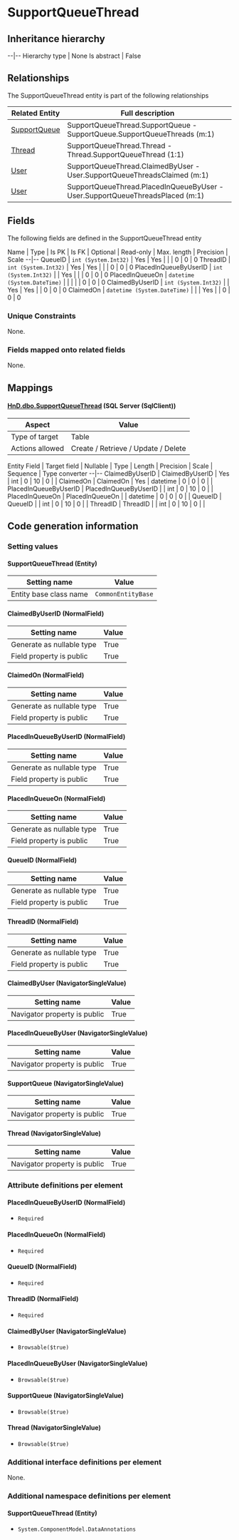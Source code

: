 ﻿SupportQueueThread
================

## Inheritance hierarchy

--|--
Hierarchy type | None
Is abstract | False

## Relationships

The SupportQueueThread entity is part of the following relationships 

Related Entity | Full description 
--|--
[SupportQueue](../../_DefaultGroup/Entities/SupportQueue.htm) | SupportQueueThread.SupportQueue - SupportQueue.SupportQueueThreads (m:1) 
[Thread](../../_DefaultGroup/Entities/Thread.htm) | SupportQueueThread.Thread - Thread.SupportQueueThread (1:1) 
[User](../../_DefaultGroup/Entities/User.htm) | SupportQueueThread.ClaimedByUser - User.SupportQueueThreadsClaimed (m:1) 
[User](../../_DefaultGroup/Entities/User.htm) | SupportQueueThread.PlacedInQueueByUser - User.SupportQueueThreadsPlaced (m:1) 

## Fields

The following fields are defined in the SupportQueueThread entity 

Name | Type | Is PK | Is FK | Optional | Read-only | Max. length | Precision | Scale
--|--
QueueID | `int (System.Int32)` |  Yes | Yes |  |  | 0 | 0 | 0
ThreadID | `int (System.Int32)` |  Yes | Yes |  |  | 0 | 0 | 0
PlacedInQueueByUserID | `int (System.Int32)` |   | Yes |  |  | 0 | 0 | 0
PlacedInQueueOn | `datetime (System.DateTime)` |   |  |  |  | 0 | 0 | 0
ClaimedByUserID | `int (System.Int32)` |   | Yes | Yes |  | 0 | 0 | 0
ClaimedOn | `datetime (System.DateTime)` |   |  | Yes |  | 0 | 0 | 0

### Unique Constraints
None.

### Fields mapped onto related fields
None.

## Mappings

#### [HnD.dbo.SupportQueueThread](../../../SQL_Server_SqlClient/HnD/dbo/SupportQueueThread.htm) (SQL Server (SqlClient))

Aspect | Value
--|--
Type of target | Table
Actions allowed | Create / Retrieve / Update / Delete

Entity Field | Target field | Nullable | Type | Length | Precision | Scale | Sequence | Type converter
--|--
ClaimedByUserID | ClaimedByUserID | Yes | int | 0 | 10 | 0 |  | 
ClaimedOn | ClaimedOn | Yes | datetime | 0 | 0 | 0 |  | 
PlacedInQueueByUserID | PlacedInQueueByUserID |  | int | 0 | 10 | 0 |  | 
PlacedInQueueOn | PlacedInQueueOn |  | datetime | 0 | 0 | 0 |  | 
QueueID | QueueID |  | int | 0 | 10 | 0 |  | 
ThreadID | ThreadID |  | int | 0 | 10 | 0 |  | 

## Code generation information

### Setting values
#### SupportQueueThread (Entity)
Setting name | Value
--|--
Entity base class name | `CommonEntityBase`

#### ClaimedByUserID (NormalField)
Setting name | Value
--|--
Generate as nullable type | True
Field property is public | True

#### ClaimedOn (NormalField)
Setting name | Value
--|--
Generate as nullable type | True
Field property is public | True

#### PlacedInQueueByUserID (NormalField)
Setting name | Value
--|--
Generate as nullable type | True
Field property is public | True

#### PlacedInQueueOn (NormalField)
Setting name | Value
--|--
Generate as nullable type | True
Field property is public | True

#### QueueID (NormalField)
Setting name | Value
--|--
Generate as nullable type | True
Field property is public | True

#### ThreadID (NormalField)
Setting name | Value
--|--
Generate as nullable type | True
Field property is public | True

#### ClaimedByUser (NavigatorSingleValue)
Setting name | Value
--|--
Navigator property is public | True

#### PlacedInQueueByUser (NavigatorSingleValue)
Setting name | Value
--|--
Navigator property is public | True

#### SupportQueue (NavigatorSingleValue)
Setting name | Value
--|--
Navigator property is public | True

#### Thread (NavigatorSingleValue)
Setting name | Value
--|--
Navigator property is public | True

### Attribute definitions per element

#### PlacedInQueueByUserID (NormalField)

* `Required`

#### PlacedInQueueOn (NormalField)

* `Required`

#### QueueID (NormalField)

* `Required`

#### ThreadID (NormalField)

* `Required`

#### ClaimedByUser (NavigatorSingleValue)

* `Browsable($true)`

#### PlacedInQueueByUser (NavigatorSingleValue)

* `Browsable($true)`

#### SupportQueue (NavigatorSingleValue)

* `Browsable($true)`

#### Thread (NavigatorSingleValue)

* `Browsable($true)`


### Additional interface definitions per element

None.

### Additional namespace definitions per element

#### SupportQueueThread (Entity)

* `System.ComponentModel.DataAnnotations`

